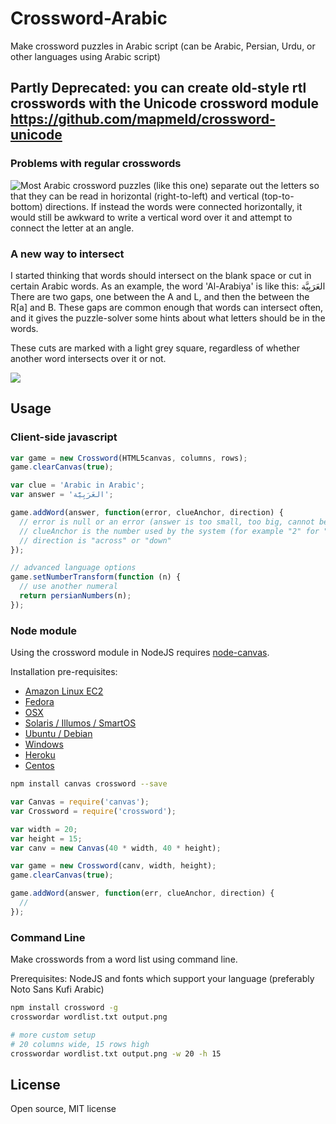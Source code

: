 # Crossword-Arabic

Make crossword puzzles in Arabic script (can be Arabic, Persian, Urdu, or other languages using Arabic script)

## Partly Deprecated: you can create old-style rtl crosswords with the Unicode crossword module https://github.com/mapmeld/crossword-unicode

### Problems with regular crosswords

<img src="http://a3.mzstatic.com/us/r30/Purple/v4/7b/62/32/7b6232a9-244b-ac8f-6751-2fa317041cee/screen320x480.jpeg" style="float: left;"/>

Most Arabic crossword puzzles (like this one) separate out the letters so that they can be read in horizontal (right-to-left) and vertical (top-to-bottom) directions. If instead
the words were connected horizontally, it would still be awkward to write a vertical word over it and attempt to connect the letter at an angle.

### A new way to intersect

I started thinking that words should intersect on the blank space or cut in certain Arabic words. As an example, the word 'Al-Arabiya' is like this: العَرَبِيَّة‎‎ There are two gaps, one between the A and L, and then the between the R[a] and B. These
gaps are common enough that words can intersect often, and it gives the puzzle-solver
some hints about what letters should be in the words.

These cuts are marked with a light grey square, regardless of whether another word intersects over it or not.

<img src="http://i.imgur.com/y10HRt7.png"/>

## Usage

### Client-side javascript

```javascript
var game = new Crossword(HTML5canvas, columns, rows);
game.clearCanvas(true);

var clue = 'Arabic in Arabic';
var answer = 'العَرَبِيَّة‎‎';

game.addWord(answer, function(error, clueAnchor, direction) {
  // error is null or an error (answer is too small, too big, cannot be placed etc)
  // clueAnchor is the number used by the system (for example "2" for "2 across")
  // direction is "across" or "down"
});

// advanced language options
game.setNumberTransform(function (n) {
  // use another numeral
  return persianNumbers(n);
});
```

### Node module

Using the crossword module in NodeJS requires <a href="https://github.com/Automattic/node-canvas/">node-canvas</a>.

Installation pre-requisites:

- <a href="https://github.com/Automattic/node-canvas/wiki/Installation---Amazon-Linux-AMI-(EC2)">Amazon Linux EC2</a>
- <a href="https://github.com/Automattic/node-canvas/wiki/Installation---Fedora">Fedora</a>
- <a href="https://github.com/Automattic/node-canvas/wiki/Installation---OSX">OSX</a>
- <a href="https://github.com/Automattic/node-canvas/wiki/Installation---Solaris,-Illumos,-SmartOS">Solaris / Illumos / SmartOS</a>
- <a href="https://github.com/Automattic/node-canvas/wiki/Installation---Ubuntu-and-other-Debian-based-systems">Ubuntu / Debian</a>
- <a href="https://github.com/Automattic/node-canvas/wiki/Installation---Windows">Windows</a>
- <a href="https://github.com/Automattic/node-canvas/wiki/Installation-on-Heroku">Heroku</a>
- <a href="https://github.com/Automattic/node-canvas/wiki/Installation%E2%80%94centos-7">Centos</a>

```bash
npm install canvas crossword --save
```

```javascript
var Canvas = require('canvas');
var Crossword = require('crossword');

var width = 20;
var height = 15;
var canv = new Canvas(40 * width, 40 * height);

var game = new Crossword(canv, width, height);
game.clearCanvas(true);

game.addWord(answer, function(err, clueAnchor, direction) {
  //
});
```

### Command Line

Make crosswords from a word list using command line.

Prerequisites: NodeJS and fonts which support your language (preferably Noto Sans Kufi Arabic)

```bash
npm install crossword -g
crosswordar wordlist.txt output.png

# more custom setup
# 20 columns wide, 15 rows high
crosswordar wordlist.txt output.png -w 20 -h 15
```

## License

Open source, MIT license

